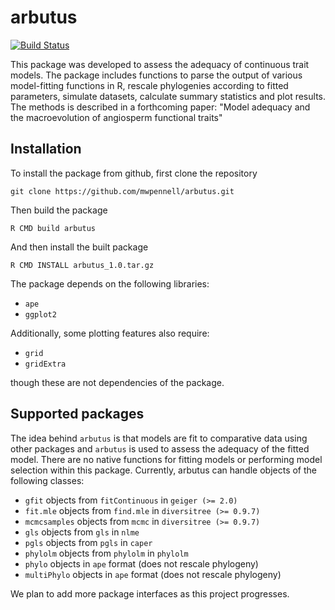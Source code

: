 arbutus
=======

[![Build Status](https://travis-ci.org/mwpennell/arbutus.png?branch=master)](https://travis-ci.org/mwpennell/arbutus)

This package was developed to assess the adequacy of continuous trait models. The package includes functions to parse the output of various model-fitting functions in R, rescale phylogenies according to fitted parameters, simulate datasets, calculate summary statistics and plot results. The methods is described in a forthcoming paper: "Model adequacy and the macroevolution of angiosperm functional traits"

## Installation

To install the package from github, first clone the repository

`git clone https://github.com/mwpennell/arbutus.git`

Then build the package

`R CMD build arbutus`

And then install the built package

`R CMD INSTALL arbutus_1.0.tar.gz`

The package depends on the following libraries:

* `ape`
* `ggplot2`

Additionally, some plotting features also require:

* `grid`
* `gridExtra`

though these are not dependencies of the package.


## Supported packages

The idea behind `arbutus` is that models are fit to comparative data using other packages and `arbutus` is used to assess the adequacy of the fitted model. There are no native functions for fitting models or performing model selection within this package. Currently, arbutus can handle objects of the following classes:

* `gfit` objects from `fitContinuous` in `geiger (>= 2.0)`
* `fit.mle` objects from `find.mle` in `diversitree (>= 0.9.7)`
* `mcmcsamples` objects from `mcmc` in `diversitree (>= 0.9.7)`
* `gls` objects from `gls` in `nlme`
* `pgls` objects from `pgls` in `caper`
* `phylolm` objects from `phylolm` in `phylolm`
* `phylo` objects in `ape` format (does not rescale phylogeny)
* `multiPhylo` objects in `ape` format (does not rescale phylogeny)

We plan to add more package interfaces as this project progresses.


